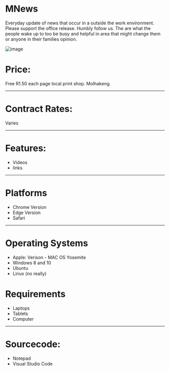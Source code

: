 # MNews
Everyday update of news that occur in a outside the work environment. Please support the office release. Humbly follow us.
The are what the people wake up to too be busy and helpful in area that might change them or anyone in their families opinion. 

![image](https://user-images.githubusercontent.com/75079699/118116946-3bfc2980-b3eb-11eb-9823-4dbba4911de0.png)


# Price: 
Free 
R1.50 each page local print shop. Molhakeng. 
****
# Contract Rates:
Varies 

****
# Features:
* Videos
* links
****
# Platforms
* Chrome Version 
* Edge Version
* Safari 
****

# Operating Systems
* Apple: Verison - MAC OS Yosemite 
* Windows 8 and 10
* Ubuntu 
* Linux (no really)

# Requirements 
* Laptops
* Tablets
* Computer
* ****
# Sourcecode:
* Notepad
* Visual Studio Code
